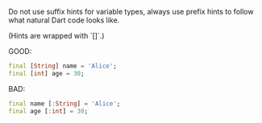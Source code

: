 Do not use suffix hints for variable types, always use prefix hints to follow what natural Dart code looks like.

<Example>
(Hints are wrapped with `[]`.)

GOOD:
```dart
final [String] name = 'Alice';
final [int] age = 30;
```

BAD:
```dart
final name [:String] = 'Alice';
final age [:int] = 30;
```
</Example>
